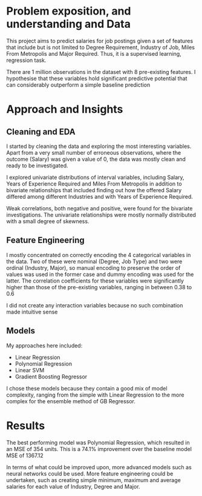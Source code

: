# Problem exposition, and understanding and Data

This project aims to predict salaries for job postings given a set of features that include but is not limited to Degree Requirement, Industry of Job, Miles From Metropolis and Major Required. Thus, it is a supervised learning, regression task. 

There are 1 million observations in the dataset with 8 pre-existing features. I hypothesise that these variables hold significant predictive potential that can considerably outperform a simple baseline prediction

# Approach and Insights

## Cleaning and EDA

I started by cleaning the data and exploring the most interesting variables. Apart from a very small number of erroneous observations, where the outcome (Salary) was given a value of 0, the data was mostly clean and ready to be investigated. 

I explored univariate distributions of interval variables, including Salary, Years of Experience Required and Miles From Metropolis in addition to bivariate relationships that included finding out how the offered Salary differed among different Industries and with Years of Experience Required. 

Weak correlations, both negative and positive, were found for the bivariate investigations. The univariate relationships were mostly normally distributed with a small degree of skewness.

## Feature Engineering

I mostly concentrated on correctly encoding the 4 categorical variables in the data. Two of these were nominal (Degree, Job Type) and two were ordinal (Industry, Major), so manual encoding to preserve the order of values was used in the former case and dummy encoding was used for the latter. The correlation coefficients for these variables were significantly higher than those of the pre-existing variables, ranging in between 0.38 to 0.6

I did not create any interaction variables because no such combination made intuitive sense

## Models

My approaches here included:

- Linear Regression
- Polynomial Regression
- Linear SVM
- Gradient Boosting Regressor

I chose these models because they contain a good mix of model complexity, ranging from the simple with Linear Regression to the more complex for the ensemble method of GB Regressor.

# Results

The best performing model was Polynomial Regression, which resulted in an MSE of 354 units. This is a 74.1% improvement over the baseline model MSE of 1367.12

In terms of what could be improved upon, more advanced models such as neural networks could be used. More feature engineering could be undertaken, such as creating simple minimum, maximum and average salaries for each value of Industry, Degree and Major.

